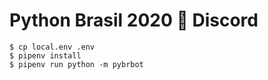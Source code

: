 # Python Brasil 2020 🤖 Discord


```
$ cp local.env .env
$ pipenv install
$ pipenv run python -m pybrbot
```
